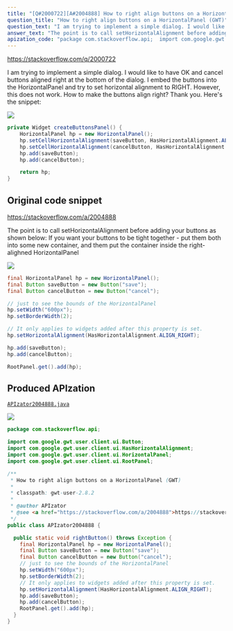 ```yaml
---
title: "[Q#2000722][A#2004888] How to right align buttons on a HorizontalPanel (GWT)"
question_title: "How to right align buttons on a HorizontalPanel (GWT)"
question_text: "I am trying to implement a simple dialog. I would like to have OK and cancel buttons aligned right at the bottom of the dialog. I embed the buttons into the HorizontalPanel and try to set horizontal alignment to RIGHT. However, this does not work. How to make the buttons align right? Thank you. Here's the snippet:"
answer_text: "The point is to call setHorizontalAlignment before adding your buttons as shown below: If you want your buttons to be tight together - put them both into some new container, and them put the container inside the right-alighned HorizontalPanel"
apization_code: "package com.stackoverflow.api;  import com.google.gwt.user.client.ui.Button; import com.google.gwt.user.client.ui.HasHorizontalAlignment; import com.google.gwt.user.client.ui.HorizontalPanel; import com.google.gwt.user.client.ui.RootPanel;  /**  * How to right align buttons on a HorizontalPanel (GWT)  *  * classpath: gwt-user-2.8.2  *  * @author APIzator  * @see <a href=\"https://stackoverflow.com/a/2004888\">https://stackoverflow.com/a/2004888</a>  */ public class APIzator2004888 {    public static void rightButton() throws Exception {     final HorizontalPanel hp = new HorizontalPanel();     final Button saveButton = new Button(\"save\");     final Button cancelButton = new Button(\"cancel\");     // just to see the bounds of the HorizontalPanel     hp.setWidth(\"600px\");     hp.setBorderWidth(2);     // It only applies to widgets added after this property is set.     hp.setHorizontalAlignment(HasHorizontalAlignment.ALIGN_RIGHT);     hp.add(saveButton);     hp.add(cancelButton);     RootPanel.get().add(hp);   } }"
---
```


https://stackoverflow.com/q/2000722

I am trying to implement a simple dialog. I would like to have OK and cancel buttons aligned right at the bottom of the dialog. I embed the buttons into the HorizontalPanel and try to set horizontal alignment to RIGHT. However, this does not work. How to make the buttons align right? Thank you.
Here&#x27;s the snippet:


<div class="code-logo"><img src="/stackoverflow.png" /></div>

```java
private Widget createButtonsPanel() {
    HorizontalPanel hp = new HorizontalPanel();
    hp.setCellHorizontalAlignment(saveButton, HasHorizontalAlignment.ALIGN_RIGHT);
    hp.setCellHorizontalAlignment(cancelButton, HasHorizontalAlignment.ALIGN_RIGHT);
    hp.add(saveButton);
    hp.add(cancelButton);       

    return hp;
}
```


## Original code snippet

https://stackoverflow.com/a/2004888

The point is to call setHorizontalAlignment before adding your buttons as shown below:
If you want your buttons to be tight together - put them both into some new container, and them put the container inside the right-alighned HorizontalPanel

<div class="code-logo"><img src="/stackoverflow.png" /></div>

```java
final HorizontalPanel hp = new HorizontalPanel();
final Button saveButton = new Button("save");
final Button cancelButton = new Button("cancel");

// just to see the bounds of the HorizontalPanel
hp.setWidth("600px");
hp.setBorderWidth(2);

// It only applies to widgets added after this property is set.
hp.setHorizontalAlignment(HasHorizontalAlignment.ALIGN_RIGHT);

hp.add(saveButton);
hp.add(cancelButton);

RootPanel.get().add(hp);
```

## Produced APIzation

[`APIzator2004888.java`](https://github.com/pasqualesalza/apization-temp-data/raw/master/search/APIzator2004888.java)

<div class="code-logo"><img src="/apizator.png" /></div>

```java
package com.stackoverflow.api;

import com.google.gwt.user.client.ui.Button;
import com.google.gwt.user.client.ui.HasHorizontalAlignment;
import com.google.gwt.user.client.ui.HorizontalPanel;
import com.google.gwt.user.client.ui.RootPanel;

/**
 * How to right align buttons on a HorizontalPanel (GWT)
 *
 * classpath: gwt-user-2.8.2
 *
 * @author APIzator
 * @see <a href="https://stackoverflow.com/a/2004888">https://stackoverflow.com/a/2004888</a>
 */
public class APIzator2004888 {

  public static void rightButton() throws Exception {
    final HorizontalPanel hp = new HorizontalPanel();
    final Button saveButton = new Button("save");
    final Button cancelButton = new Button("cancel");
    // just to see the bounds of the HorizontalPanel
    hp.setWidth("600px");
    hp.setBorderWidth(2);
    // It only applies to widgets added after this property is set.
    hp.setHorizontalAlignment(HasHorizontalAlignment.ALIGN_RIGHT);
    hp.add(saveButton);
    hp.add(cancelButton);
    RootPanel.get().add(hp);
  }
}

```